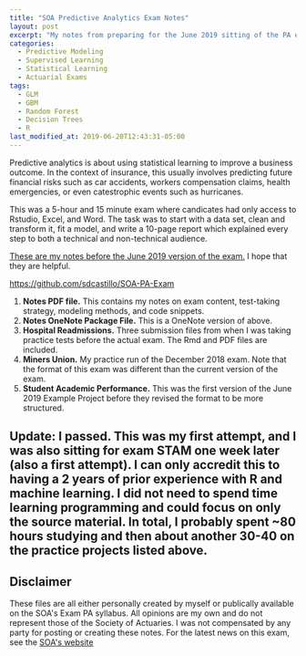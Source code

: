 ```yaml
---
title: "SOA Predictive Analytics Exam Notes"
layout: post
excerpt: "My notes from preparing for the June 2019 sitting of the PA exam"
categories:
  - Predictive Modeling
  - Supervised Learning
  - Statistical Learning
  - Actuarial Exams
tags:
  - GLM
  - GBM
  - Random Forest
  - Decision Trees
  - R
last_modified_at: 2019-06-20T12:43:31-05:00
---
```


Predictive analytics is about using statistical learning to improve a business outcome.  In the context of insurance, this usually involves predicting future financial risks such as car accidents, workers compensation claims, health emergencies, or even catestrophic events such as hurricanes.

This was a 5-hour and 15 minute exam where candicates had only access to Rstudio, Excel, and Word.  The task was to start with a data set, clean and transform it, fit a model, and write a 10-page report which explained every step to both a technical and non-technical audience.  

[These are my notes before the June 2019 version of the exam.](https://nbviewer.jupyter.org/github/sdcastillo/SOA-PA-Exam/blob/master/Exam%20PA%20Notes%20-%206-30-2019.pdf)  I hope that they are helpful. 

https://github.com/sdcastillo/SOA-PA-Exam

1.  **Notes PDF file.**  This contains my notes on exam content, test-taking strategy, modeling methods, and code snippets.
2.  **Notes OneNote Package File.**  This is a OneNote version of above.
3.  **Hospital Readmissions.**  Three submission files from when I was taking practice tests before the actual exam.  The Rmd and PDF files are included.
4.  **Miners Union.**  My practice run of the December 2018 exam.  Note that the format of this exam was different than the current version of the exam.
5.  **Student Academic Performance.**  This was the first version of the June 2019 Example Project before they revised the format to be more structured.

## Update: I passed.  This was my first attempt, and I was also sitting for exam STAM one week later (also a first attempt).  I can only accredit this to having a 2 years of prior experience with R and machine learning.  I did not need to spend time learning programming and could focus on only the source material.  In total, I probably spent ~80 hours studying and then about another 30-40 on the practice projects listed above.



## Disclaimer

These files are all either personally created by myself or publically available on the SOA's Exam PA syllabus.  All opinions are my own and do not
represent those of the Society of Actuaries.  I was not compensated by any party for posting or creating these notes.  For the latest news on this exam, see the 
[SOA's website](https://www.soa.org/education/exam-req/edu-exam-pa-detail/)  
